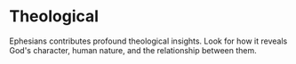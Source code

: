 # Theological

Ephesians contributes profound theological insights. Look for how it reveals God's character, human nature, and the relationship between them.

